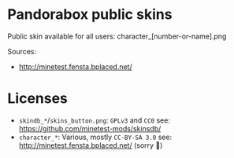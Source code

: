 
# Pandorabox public skins

Public skin available for all users:
	character_[number-or-name].png

Sources:
* http://minetest.fensta.bplaced.net/

# Licenses

* `skindb_*`/`skins_button.png`: `GPLv3` and `CC0` see: https://github.com/minetest-mods/skinsdb/
* `character_*`: Various, mostly `CC-BY-SA 3.0` see: http://minetest.fensta.bplaced.net/ (sorry :shrug:)